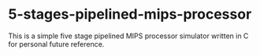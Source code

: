 # 5-stages-pipelined-mips-processor
This is a simple five stage pipelined MIPS processor simulator written in C for personal future reference.
